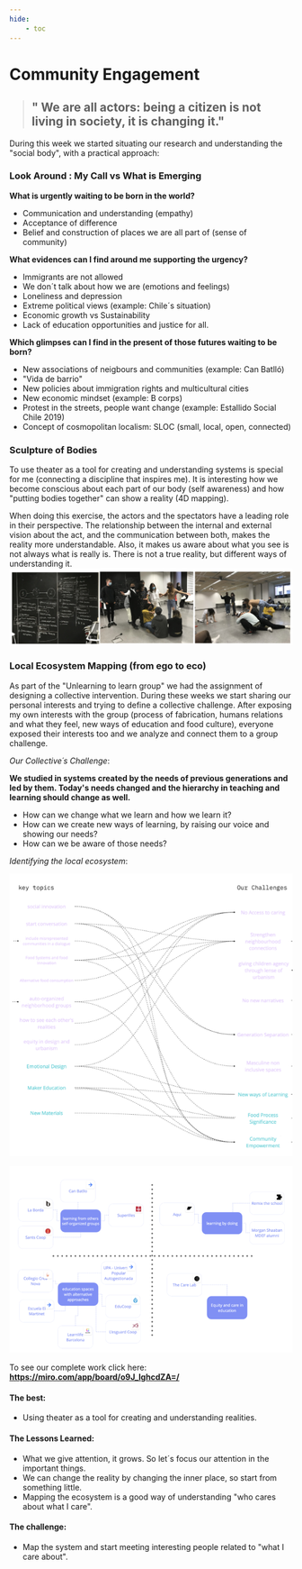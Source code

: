 ```yaml
---
hide:
    - toc
---
```


# Community Engagement

> ## " We are all actors: being a citizen is not living in society, it is changing it."

During this week we started situating our research and understanding the "social body", with a practical approach:

### Look Around : My Call vs What is Emerging

**What is urgently waiting to be born in the world?**

- Communication and understanding (empathy)
- Acceptance of difference
- Belief and construction of places we are all part of (sense of community)

**What evidences can I find around me supporting the urgency?**

- Immigrants are not allowed
- We don´t talk about how we are (emotions and feelings)
- Loneliness and depression
- Extreme political views (example: Chile´s situation)
- Economic growth vs Sustainability
- Lack of education opportunities and justice for all.

**Which glimpses can I find in the present of those futures waiting to be born?**

- New associations of neigbours and communities (example: Can Batlló)
- "Vida de barrio"
- New policies about immigration rights and multicultural cities
- New economic mindset (example: B corps)
- Protest in the streets, people want change (example: Estallido Social Chile 2019)
- Concept of cosmopolitan localism: SLOC (small, local, open, connected)


### Sculpture of Bodies

To use theater as a tool for creating and understanding systems is special for me (connecting a discipline that inspires me). It is interesting how we become conscious about each part of our body (self awareness) and how "putting bodies together" can show a reality (4D mapping).

When doing this exercise, the actors and the spectators have a leading role in their perspective. The relationship between the internal and external vision about the act, and the communication between both, makes the reality more understandable. Also, it makes us aware about what you see is not always what is really is. There is not a true reality, but different ways of understanding it.
![](../images/week8/teatro.jpg)


### Local Ecosystem Mapping (from ego to eco)

As part of the "Unlearning to learn group" we had the assignment of designing a collective intervention. During these weeks we start sharing our personal interests and trying to define a collective challenge. After exposing my own interests with the group (process of fabrication, humans relations and what they feel, new ways of education and food culture), everyone exposed their interests too and we analyze and connect them to a group challenge.

*Our Collective´s Challenge*:

**We studied in systems created by the needs of previous generations and led by them.
Today's needs changed and the hierarchy in teaching and learning should change as well.**

- How can we change what we learn and how we learn it?
- How can we create new ways of learning, by raising our voice and showing our needs?
- How can we be aware of those needs?

*Identifying the local ecosystem*:

![](../images/week8/groupchallenge.jpg)

![](../images/week8/ecosystem.jpg)

To see our complete work click here:
**<https://miro.com/app/board/o9J_lghcdZA=/>**



#### The best:
- Using theater as a tool for creating and understanding realities.


#### The Lessons Learned:
- What we give attention, it grows. So let´s focus our attention in the important things. 
- We can change the reality by changing the inner place, so start from something little.
- Mapping the ecosystem is a good way of understanding "who cares about what I care".


#### The challenge:
- Map the system and start meeting interesting people related to "what I care about".










